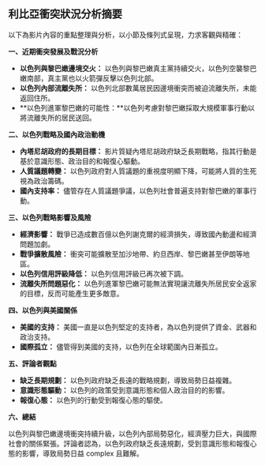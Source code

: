 ## 利比亞衝突狀況分析摘要

以下為影片內容的重點整理與分析，以小節及條列式呈現，力求客觀與精確：

**一、近期衝突發展及戰況分析**

*   **以色列與黎巴嫩邊境交火：** 以色列與黎巴嫩真主黨持續交火，以色列空襲黎巴嫩南部，真主黨也以火箭彈反擊以色列北部。
*   **以色列內部流離失所：** 以色列北部數萬居民因邊境衝突而被迫流離失所，未能返回住所。
*   **以色列進軍黎巴嫩的可能性：**以色列考慮對黎巴嫩採取大規模軍事行動以將流離失所的居民送回。

**二、以色列戰略及國內政治動機**

*   **內塔尼胡政府的長期目標：** 影片質疑內塔尼胡政府缺乏長期戰略，指其行動是基於意識形態、政治目的和報復心驅動。
*   **人質議題轉變：** 以色列政府對人質議題的重視度明顯下降，可能將人質的生死視為政治籌碼。
*   **國內支持率：** 儘管存在人質議題爭議，以色列社會普遍支持對黎巴嫩的軍事行動。

**三、以色列戰略影響及風險**

*   **經濟影響：** 戰爭已造成數百億以色列謝克爾的經濟損失，導致國內動盪和經濟問題加劇。
*   **戰爭擴散風險：** 衝突可能擴散至加沙地帶、約旦西岸、黎巴嫩甚至伊朗等地區。
*   **以色列信用評級降低：** 以色列信用評級已再次被下調。
*   **流離失所問題惡化：** 以色列進軍黎巴嫩可能無法實現讓流離失所居民安全返家的目標，反而可能產生更多敵意。

**四、以色列與美國關係**

*   **美國的支持：** 美國一直是以色列堅定的支持者，為以色列提供了資金、武器和政治支持。
*   **國際孤立：** 儘管得到美國的支持，以色列在全球範圍內日漸孤立。

**五、評論者觀點**

*   **缺乏長期規劃：** 以色列政府缺乏長遠的戰略規劃，導致局勢日益複雜。
*   **意識形態驅動：** 以色列的政策受到意識形態和個人政治目的的影響。
*   **報復心態：** 以色列的行動受到報復心態的驅使。

**六、總結**

以色列與黎巴嫩邊境衝突持續升級，以色列內部局勢惡化，經濟壓力巨大，與國際社會的關係緊張。評論者認為，以色列政府缺乏長遠規劃，受到意識形態和報復心態的影響，導致局勢日益 complex 且難解。